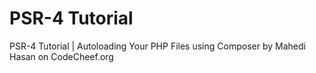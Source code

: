 # PSR-4 Tutorial

PSR-4 Tutorial | Autoloading Your PHP Files using Composer by  Mahedi Hasan on CodeCheef.org